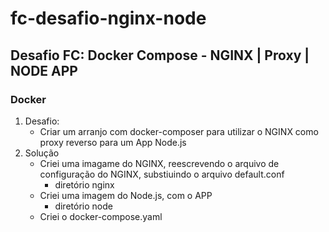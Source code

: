 # fc-desafio-nginx-node

## Desafio FC: Docker Compose - NGINX | Proxy | NODE APP

### Docker

1. Desafio:
   - Criar um arranjo com docker-composer para utilizar o NGINX como proxy reverso para um App Node.js
2. Solução
   - Criei uma imagame do NGINX, reescrevendo o arquivo de configuração do NGINX, substiuindo o arquivo default.conf
      - diretório nginx
   - Criei uma imagem do Node.js, com o APP
      - diretório node
   - Criei o docker-compose.yaml  

